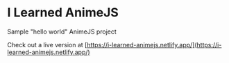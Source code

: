 # I Learned AnimeJS
Sample "hello world" AnimeJS project

Check out a live version at [https://i-learned-animejs.netlify.app/](https://i-learned-animejs.netlify.app/)